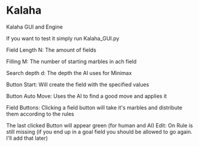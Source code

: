# Kalaha
Kalaha GUI and Engine

If you want to test it simply run Kalaha_GUI.py

Field Length N: The amount of fields

Filling M: The number of starting marbles in ach field

Search depth d: The depth the AI uses for Minimax

Button Start: Will create the field with the specified values

Button Auto Move: Uses the AI to find a good move and applies it

Field Buttons: Clicking a field button will take it's marbles and distribute them according to the rules

The last clicked Button will appear green (for human and AI)
Edit: On Rule is still missing (if you end up in a goal field you should be allowed to go again. I'll add that later)
